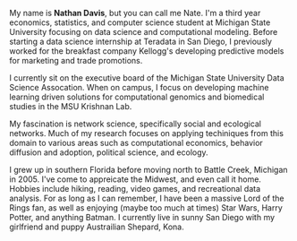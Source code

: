 My name is **Nathan Davis**, but you can call me Nate. I'm a third year economics, statistics, and computer science student at Michigan State University focusing on data science and computational modeling. Before starting a data science internship at Teradata in San Diego, I previously worked for the breakfast company Kellogg's developing predictive models for marketing and trade promotions. 

I currently sit on the executive board of the Michigan State University Data Science Assocation. When on campus, I focus on developing machine learning driven solutions for computational genomics and biomedical studies in the MSU Krishnan Lab. 

My fascination is network science, specifically social and ecological networks. Much of my research focuses on applying techiniques from this domain to various areas such as computational economics, behavior diffusion and adoption, political science, and ecology. 

I grew up in southern Florida before moving north to Battle Creek, Michigan in 2005. I've come to appreicate the Midwest, and even call it home. Hobbies include hiking, reading, video games, and recreational data analysis. For as long as I can remember, I have been a massive Lord of the Rings fan, as well as enjoying (maybe too much at times) Star Wars, Harry Potter, and anything Batman. I currently live in sunny San Diego with my girlfriend and puppy Austrailian Shepard, Kona.
